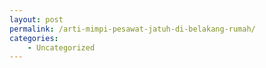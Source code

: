 ```yaml
---
layout: post
permalink: /arti-mimpi-pesawat-jatuh-di-belakang-rumah/
categories:
    - Uncategorized
---
```


